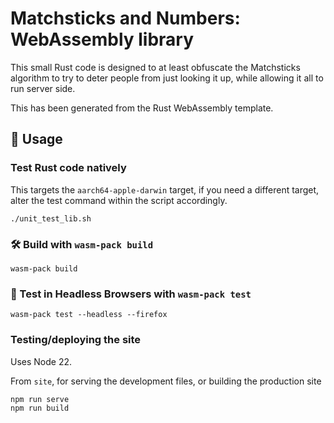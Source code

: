 # Matchsticks and Numbers: WebAssembly library

This small Rust code is designed to at least obfuscate the Matchsticks algorithm to try to deter people from just looking it up, while
allowing it all to run server side.

This has been generated from the Rust WebAssembly template.

## 🚴 Usage

### Test Rust code natively

This targets the `aarch64-apple-darwin` target, if you need a different target, alter the test command within the script accordingly.

```
./unit_test_lib.sh
```

### 🛠️ Build with `wasm-pack build`

```
wasm-pack build
```

### 🔬 Test in Headless Browsers with `wasm-pack test`

```
wasm-pack test --headless --firefox
```

### Testing/deploying the site

Uses Node 22.

From `site`, for serving the development files, or building the production site

```
npm run serve
npm run build
```